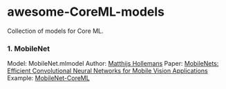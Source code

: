 # awesome-CoreML-models
Collection of models for Core ML.

### 1. MobileNet
Model: MobileNet.mlmodel
Author: [Matthijs Hollemans](https://github.com/hollance)
Paper: [MobileNets: Efficient Convolutional Neural Networks for Mobile Vision Applications](https://arxiv.org/abs/1704.04861v1)
Example: [MobileNet-CoreML](https://github.com/hollance/MobileNet-CoreML)
